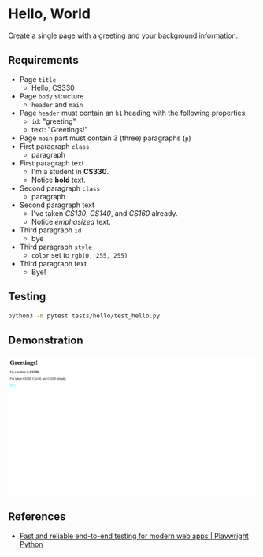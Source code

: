 # Hello, World

Create a single page with a greeting and your background information.

## Requirements

- Page `title`
  - Hello, CS330
- Page `body` structure
  - `header` and `main`
- Page `header` must contain an `h1` heading with the following properties:
  - `id`: "greeting"
  - text: "Greetings!"
- Page `main` part must contain 3 (three) paragraphs (`p`)
- First paragraph `class`
  - paragraph
- First paragraph text
  - I'm a student in **CS330**.
  - Notice **bold** text.
- Second paragraph `class`
  - paragraph
- Second paragraph text
  - I've taken *CS130*, *CS140*, and *CS160* already.
  - Notice *emphasized* text.
- Third paragraph `id`
  - bye
- Third paragraph `style`
  - `color` set to `rgb(0, 255, 255)`
- Third paragraph text
  - Bye!

## Testing

```bash
python3 -m pytest tests/hello/test_hello.py
```

## Demonstration

![Notes](hello.png)

## References

- [Fast and reliable end-to-end testing for modern web apps | Playwright Python](https://playwright.dev/python/)